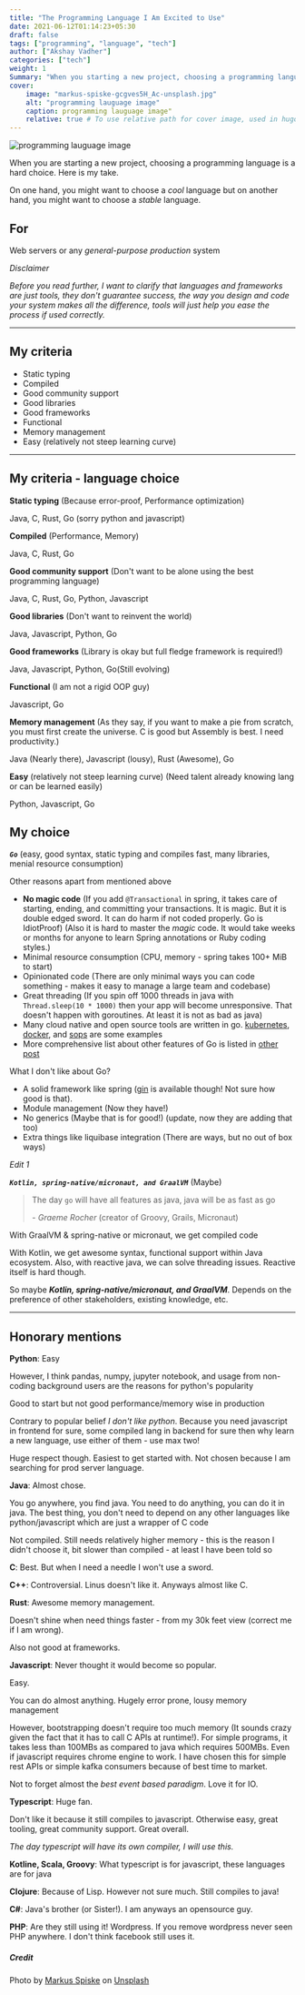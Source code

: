 ```yaml
---
title: "The Programming Language I Am Excited to Use"
date: 2021-06-12T01:14:23+05:30
draft: false
tags: ["programming", "language", "tech"]
author: ["Akshay Vadher"]
categories: ["tech"]
weight: 1
Summary: "When you starting a new project, choosing a programming language is a hard choice. Here is Here is my take."
cover:
    image: "markus-spiske-gcgves5H_Ac-unsplash.jpg"
    alt: "programming lauguage image"
    caption: programming lauguage image"
    relative: true # To use relative path for cover image, used in hugo Page-bundles
---
```


![programming lauguage image](markus-spiske-gcgves5H_Ac-unsplash.jpg)

When you are starting a new project, choosing a programming language is a hard choice. Here is my take.

On one hand, you might want to choose a _cool_ language but on another hand, you might want to choose a _stable_ language. 
## For 
Web servers or any _general-purpose production_ system

_Disclaimer_

_Before you read further, I want to clarify that languages and frameworks are just tools, they don't guarantee success, the way you design and code your system makes all the difference, tools will just help you ease the process if used correctly._

---
## My criteria
* Static typing 
* Compiled 
* Good community support 
* Good libraries 
* Good frameworks 
* Functional 
* Memory management 
* Easy (relatively not steep learning curve) 
---
## My criteria - language choice
**Static typing** (Because error-proof, Performance optimization)

Java, C, Rust, Go (sorry python and javascript)

**Compiled** (Performance, Memory)

Java, C, Rust, Go

**Good community support** (Don't want to be alone using the best programming language)

Java, C, Rust, Go, Python, Javascript

**Good libraries** (Don't want to reinvent the world)

Java, Javascript, Python, Go

**Good frameworks** (Library is okay but full fledge framework is required!)

Java, Javascript, Python, Go(Still evolving)

**Functional** (I am not a rigid OOP guy)

Javascript, Go

**Memory management** (As they say, if you want to make a pie from scratch, you must first create the universe. C is good but Assembly is best. I need productivity.)

Java (Nearly there), Javascript (lousy), Rust (Awesome), Go

**Easy** (relatively not steep learning curve) (Need talent already knowing lang or can be learned easily)

Python, Javascript, Go

## My choice
_**`Go`**_ (easy, good syntax, static typing and compiles fast, many libraries, menial resource consumption)

Other reasons apart from mentioned above
* **No magic code** (If you add `@Transactional` in spring, it takes care of starting, ending, and committing your transactions. It is magic. But it is double edged sword. It can do harm if not coded properly. Go is IdiotProof) (Also it is hard to master the _magic_ code. It would take weeks or months for anyone to learn Spring annotations or Ruby coding styles.)
* Minimal resource consumption (CPU, memory - spring takes 100+ MiB to start)
* Opinionated code (There are only minimal ways you can code something - makes it easy to manage a large team and codebase)
* Great threading (If you spin off 1000 threads in java with `Thread.sleep(10 * 1000)` then your app will become unresponsive. That doesn't happen with goroutines. At least it is not as bad as java)
* Many cloud native and open source tools are written in go. [kubernetes](https://kubernetes.io/), [docker](https://www.docker.com/), and [sops](https://github.com/mozilla/sops) are some examples
* More comprehensive list about other features of Go is listed in [other post](/posts/why-go)


What I don't like about Go?
* A solid framework like spring ([gin](https://github.com/gin-gonic/gin) is available though! Not sure how good is that). 
* Module management (Now they have!) 
* No generics (Maybe that is for good!) (update, now they are adding that too) 
* Extra things like liquibase integration (There are ways, but no out of box ways)

_Edit 1_

_**`Kotlin, spring-native/micronaut, and GraalVM`**_ (Maybe)
> The day `go` will have all features as java, java will be as fast as go 
>
> \- _Graeme Rocher_ (creator of Groovy, Grails, Micronaut)

With GraalVM & spring-native or micronaut, we get compiled code

With Kotlin, we get awesome syntax, functional support within Java ecosystem. 
Also, with reactive java, we can solve threading issues. Reactive itself is hard though. 

So maybe **_Kotlin, spring-native/micronaut, and GraalVM_**. Depends on the preference of other stakeholders, existing knowledge, etc. 
	
---
## Honorary mentions

**Python**: Easy  

However, I think pandas, numpy, jupyter notebook, and usage from non-coding background users are the reasons for python's popularity

Good to start but not good performance/memory wise in production

Contrary to popular belief _I don't like python_. Because you need javascript in frontend for sure, some compiled lang in backend for sure then why learn a new language, use either of them - use max two!

Huge respect though. Easiest to get started with. Not chosen because I am searching for prod server language.

**Java**: Almost chose.

You go anywhere, you find java. You need to do anything, you can do it in java. The best thing, you don't need to depend on any other languages like python/javascript which are just a wrapper of C code

Not compiled. Still needs relatively higher memory - this is the reason I didn't choose it, bit slower than compiled - at least I have been told so

**C**: Best. But when I need a needle I won't use a sword.

**C++**: Controversial. Linus doesn't like it. Anyways almost like C.

**Rust**: Awesome memory management.

Doesn't shine when need things faster - from my 30k feet view (correct me if I am wrong).

Also not good at frameworks.

**Javascript**: Never thought it would become so popular.

Easy.

You can do almost anything. Hugely error prone, lousy memory management

However, bootstrapping doesn't require too much memory (It sounds crazy given the fact that it has to call C APIs at runtime!). For simple programs, it takes less than 100MBs as compared to java which requires 500MBs. Even if javascript requires chrome engine to work. I have chosen this for simple rest APIs or simple kafka consumers because of best time to market.

Not to forget almost the _best event based paradigm_. Love it for IO.  

**Typescript**: Huge fan.

Don't like it because it still compiles to javascript. Otherwise easy, great tooling, great community support. Great overall.

_The day typescript will have its own compiler, I will use this._

**Kotline, Scala, Groovy**: What typescript is for javascript, these languages are for java

**Clojure**: Because of Lisp. However not sure much. Still compiles to java!

**C#**: Java's brother (or Sister!). I am anyways an opensource guy.

**PHP**: Are they still using it! Wordpress. If you remove wordpress never seen PHP anywhere. I don't think facebook still uses it.


##### Credit
Photo by [Markus Spiske](https://unsplash.com/@markusspiske?utm_source=unsplash&utm_medium=referral&utm_content=creditCopyText) on [Unsplash](https://unsplash.com/?utm_source=unsplash&utm_medium=referral&utm_content=creditCopyText)
  